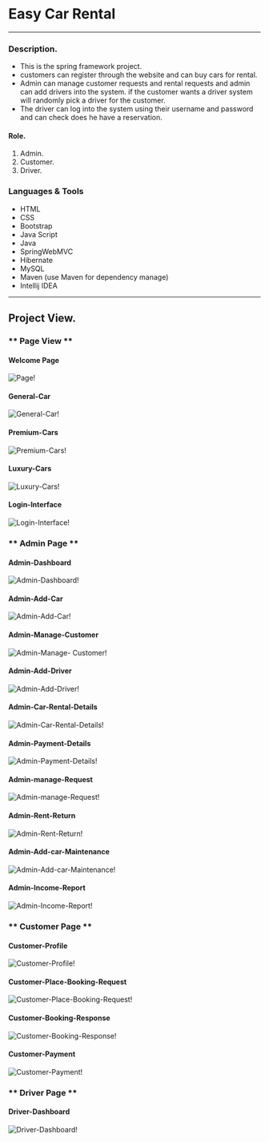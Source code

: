 # Easy Car Rental

---

### Description.
* This is the spring framework project. 
* customers can register through the website and can buy cars for rental. 
* Admin can manage customer requests and rental requests and admin can add drivers into the system. if the customer 
wants a driver system will randomly pick a driver for the customer.
* The driver can log into the system using their username and password and 
can check does he have a reservation.

#### Role.
1. Admin.
2. Customer.
3. Driver.


### Languages & Tools

* HTML
* CSS
* Bootstrap
* Java Script
* Java
* SpringWebMVC
* Hibernate
* MySQL
* Maven (use Maven for dependency manage)
* Intellij IDEA
---

## Project View.

### ** Page View **

#### Welcome Page
![Page!](Front_End/assets/images/project_ss/Admin/Page.png)

#### General-Car 
![General-Car!](Front_End/assets/images/project_ss/Admin/General-Car.png)

#### Premium-Cars
![Premium-Cars!](Front_End/assets/images/project_ss/Admin/Premium-Cars.png)

#### Luxury-Cars
![Luxury-Cars!](Front_End/assets/images/project_ss/Admin/Luxury-Cars.png)

#### Login-Interface
![Login-Interface!](Front_End/assets/images/project_ss/Admin/Login-Interface.png)


### ** Admin Page **

#### Admin-Dashboard
![Admin-Dashboard!](Front_End/assets/images/project_ss/Admin/Admin-Dashboard.png)

#### Admin-Add-Car
![Admin-Add-Car!](Front_End/assets/images/project_ss/Admin/Admin-Add-Car.png)

#### Admin-Manage-Customer
![Admin-Manage- Customer!](Front_End/assets/images/project_ss/Admin/Admin-Manage-Customer.png)

#### Admin-Add-Driver
![Admin-Add-Driver!](Front_End/assets/images/project_ss/Admin/Admin-Add-Driver.png)

#### Admin-Car-Rental-Details
![Admin-Car-Rental-Details!](Front_End/assets/images/project_ss/Admin/Admin-Car-Rental-Details.png)

#### Admin-Payment-Details
![Admin-Payment-Details!](Front_End/assets/images/project_ss/Admin/Admin-Payment-Details.png)

#### Admin-manage-Request
![Admin-manage-Request!](Front_End/assets/images/project_ss/Admin/Admin-manage-Request.png)

#### Admin-Rent-Return
![Admin-Rent-Return!](Front_End/assets/images/project_ss/Admin/Admin-Rent-Return.png)

#### Admin-Add-car-Maintenance
![Admin-Add-car-Maintenance!](Front_End/assets/images/project_ss/Admin/Admin-Add-car-Maintenance.png)

#### Admin-Income-Report
![Admin-Income-Report!](Front_End/assets/images/project_ss/Admin/Admin-Income-Report.png)


### ** Customer Page **


#### Customer-Profile
![Customer-Profile!](Front_End/assets/images/project_ss/cus/Customer-Profile.png)

#### Customer-Place-Booking-Request
![Customer-Place-Booking-Request!](Front_End/assets/images/project_ss/cus/Customer-Place-Booking-Request.png)

#### Customer-Booking-Response
![Customer-Booking-Response!](Front_End/assets/images/project_ss/cus/Customer-Booking-Response.png)

#### Customer-Payment
![Customer-Payment!](Front_End/assets/images/project_ss/cus/Customer-Payment.png)


### ** Driver Page **

#### Driver-Dashboard
![Driver-Dashboard!](Front_End/assets/images/project_ss/driver/Driver-Dashboard.png)
